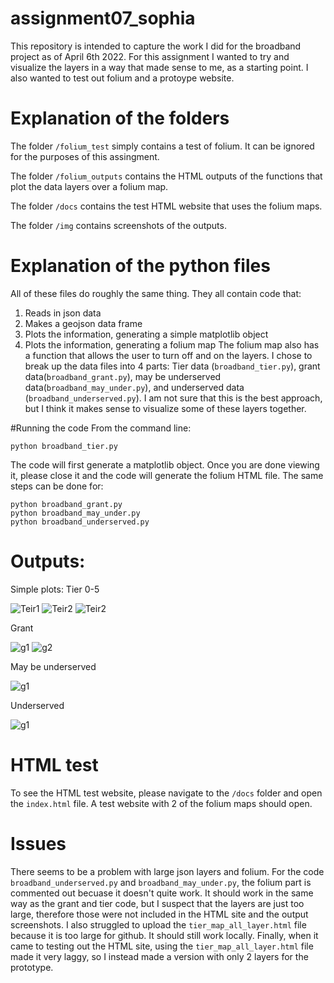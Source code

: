 # assignment07_sophia

This repository is intended to capture the work I did for the broadband project as of April 6th 2022. For this assignment I wanted to try and visualize the layers in a way that made sense to me, as a starting point. I also wanted to test out folium and a protoype website.

# Explanation of the folders

The folder <code>/folium_test</code> simply contains a test of folium. It can be ignored for the purposes of this assingment.  

The folder <code>/folium_outputs</code> contains the HTML outputs of the functions that plot the data layers over a folium map. 

The folder <code>/docs</code> contains the test HTML website that uses the folium maps.

The folder <code>/img</code> contains screenshots of the outputs.

# Explanation of the python files
All of these files do roughly the same thing. They all contain code that:
1. Reads in json data
2. Makes a geojson data frame
3. Plots the information, generating a simple matplotlib object
4. Plots the information, generating a folium map
The folium map also has a function that allows the user to turn off and on the layers.
I chose to break up the data files into 4 parts: Tier data (<code>broadband_tier.py</code>), grant data(<code>broadband_grant.py</code>), may be underserved data(<code>broadband_may_under.py</code>), and underserved data (<code>broadband_underserved.py</code>). I am not sure that this is the best approach, but I think it makes sense to visualize some of these layers together. 

#Running the code
From the command line:
```
python broadband_tier.py
```
The code will first generate a matplotlib object. Once you are done viewing it, please close it and the code will generate the folium HTML file.
The same steps can be done for: 
```
python broadband_grant.py
python broadband_may_under.py
python broadband_underserved.py
```
# Outputs:
Simple plots:
Tier 0-5

![Teir1](img/tier.png)
![Teir2](img/folium_5.png)
![Teir2](img/folium_2.png)

Grant

![g1](img/grant.png)
![g2](img/folium_grant.png)


May be underserved

![g1](img/may_be.png)

Underserved

![g1](img/under.png)

# HTML test
To see the HTML test website, please navigate to the <code>/docs</code> folder and open the <code>index.html</code> file. A test website with 2 of the folium maps should open.

# Issues
There seems to be a problem with large json layers and folium. For the code <code>broadband_underserved.py</code> and <code>broadband_may_under.py</code>, the folium part is commented out becuase it doesn't quite work. It should work in the same way as the grant and tier code, but I suspect that the layers are just too large, therefore those were not included in the HTML site and the output screenshots. I also struggled to upload the <code>tier_map_all_layer.html</code> file because it is too large for github. It should still work locally. Finally, when it came to testing out the HTML site, using the <code>tier_map_all_layer.html</code> file made it very laggy, so I instead made a version with only 2 layers for the prototype.
  
   
